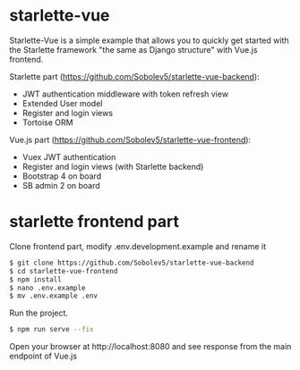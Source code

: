 # starlette-vue

Starlette-Vue is a simple example that allows you to quickly get started 
with the Starlette framework "the same as Django structure" with Vue.js frontend.

Starlette part (https://github.com/Sobolev5/starlette-vue-backend):
  - JWT authentication middleware with token refresh view
  - Extended User model
  - Register and login views
  - Tortoise ORM 

Vue.js part (https://github.com/Sobolev5/starlette-vue-frontend):
  - Vuex JWT authentication
  - Register and login views (with Starlette backend)
  - Bootstrap 4 on board
  - SB admin 2 on board 


# starlette frontend part

Clone frontend part, modify .env.development.example and rename it

```sh
$ git clone https://github.com/Sobolev5/starlette-vue-backend
$ cd starlette-vue-frontend
$ npm install
$ nano .env.example
$ mv .env.example .env
```

Run the project.

```sh
$ npm run serve --fix
```

Open your browser at http://localhost:8080 and see response from the main endpoint of Vue.js